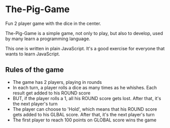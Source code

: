 # The-Pig-Game
Fun 2 player game with the dice in the center. 

The-Pig-Game is a simple game, not only to play, but also to develop, used by many learn a programming language.

This one is written in plain JavaScript. It's a good exercise for everyone that wants to learn JavaScript.

## Rules of the game
- The game has 2 players, playing in rounds
- In each turn, a player rolls a dice as many times as he whishes. Each result get added to his ROUND score
- BUT, if the player rolls a 1, all his ROUND score gets lost. After that, it's the next player's turn
- The player can choose to 'Hold', which means that his ROUND score gets added to his GLBAL score. After that, it's the next player's turn
- The first player to reach 100 points on GLOBAL score wins the game
